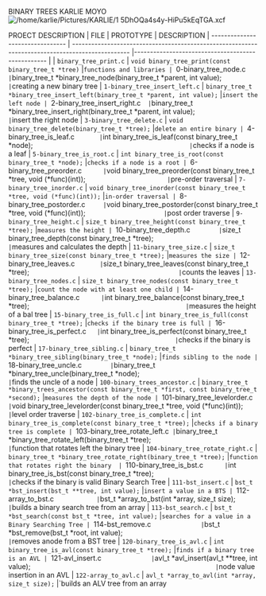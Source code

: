 BINARY TREES
KARLIE MOYO
![/home/karlie/Pictures/KARLIE/1 5DhOQa4s4y-HiPu5kEqTGA.xcf](https://raw.githubusercontent.com/Karlie-crypto/binary_trees/main/binary%20tree%20set.webp0)


PROECT DESCRIPTION
| FILE                             | PROTOTYPE                                                                                        | DESCRIPTION
| -------------------------------- | ------------------------------------------------------------------------------------------------ |-------------------------------------------------- |
| `binary_tree_print.c`            | `void binary_tree_print(const binary_tree_t *tree)`                                              |`functions and libraries
| `0-binary_tree_node.c`           | `binary_tree_t *binary_tree_node(binary_tree_t *parent, int value);`                             |`creating a new binary tree
| `1-binary_tree_insert_left.c`    | `binary_tree_t *binary_tree_insert_left(binary_tree_t *parent, int value);`                      |`insert the left node
| `2-binary_tree_insert_right.c`   | `binary_tree_t *binary_tree_insert_right(binary_tree_t *parent, int value);`                     |`insert the right node
| `3-binary_tree_delete.c`         | `void binary_tree_delete(binary_tree_t *tree);`                                                  |`delete an entire binary
| `4-binary_tree_is_leaf.c`        | `int binary_tree_is_leaf(const binary_tree_t *node);`                                            |`checks if a node is a leaf
| `5-binary_tree_is_root.c`        | `int binary_tree_is_root(const binary_tree_t *node);`                                            |`checks if a node is a root
| `6-binary_tree_preorder.c`       | `void binary_tree_preorder(const binary_tree_t *tree, void (*func)(int));`                       |`pre-order traversal
| `7-binary_tree_inorder.c`        | `void binary_tree_inorder(const binary_tree_t *tree, void (*func)(int));`                        |`in-order traversal
| `8-binary_tree_postorder.c`      | `void binary_tree_postorder(const binary_tree_t *tree, void (*func)(int));`                      |`post order traverse
| `9-binary_tree_height.c`         | `size_t binary_tree_height(const binary_tree_t *tree);`                                          |`measures the height
| `10-binary_tree_depth.c`         | `size_t binary_tree_depth(const binary_tree_t *tree);`                                           |`measures and calculates the depth
| `11-binary_tree_size.c`          | `size_t binary_tree_size(const binary_tree_t *tree);`                                            |`measures the size
| `12-binary_tree_leaves.c`        | `size_t binary_tree_leaves(const binary_tree_t *tree);`                                          |`counts the leaves 
| `13-binary_tree_nodes.c`         | `size_t binary_tree_nodes(const binary_tree_t *tree);`                                           |`count the node with at least one child
| `14-binary_tree_balance.c`       | `int binary_tree_balance(const binary_tree_t *tree);`                                            |`measures the height of a bal tree
| `15-binary_tree_is_full.c`       | `int binary_tree_is_full(const binary_tree_t *tree);`                                            |`checks if the binary tree is full
| `16-binary_tree_is_perfect.c`    | `int binary_tree_is_perfect(const binary_tree_t *tree);`                                         |`checks if the binary is perfect
| `17-binary_tree_sibling.c`       | `binary_tree_t *binary_tree_sibling(binary_tree_t *node);`                                       |`finds sibling to the node
| `18-binary_tree_uncle.c`         | `binary_tree_t *binary_tree_uncle(binary_tree_t *node);`                                         |`finds the uncle of a node 
| `100-binary_trees_ancestor.c`    | `binary_tree_t *binary_trees_ancestor(const binary_tree_t *first, const binary_tree_t *second);` |`measures the depth of the node
| `101-binary_tree_levelorder.c`   | `void binary_tree_levelorder(const binary_tree_t *tree, void (*func)(int));`                     |`level order traverse
| `102-binary_tree_is_complete.c`  | `int binary_tree_is_complete(const binary_tree_t *tree);`                                        |`checks if a binary tree is complete
| `103-binary_tree_rotate_left.c`  | `binary_tree_t *binary_tree_rotate_left(binary_tree_t *tree);`                                   |`function that rotates left the binary tree
| `104-binary_tree_rotate_right.c` | `binary_tree_t *binary_tree_rotate_right(binary_tree_t *tree);`                                  |`function that rotates right the binary 
| `110-binary_tree_is_bst.c`       | `int binary_tree_is_bst(const binary_tree_t *tree);`                                             |`checks if the binary is valid Binary Search Tree
| `111-bst_insert.c`               | `bst_t *bst_insert(bst_t **tree, int value);`                                                    |`insert a value in a BTS
| `112-array_to_bst.c`             | `bst_t *array_to_bst(int *array, size_t size);`                                                  |`builds a binary search tree from an array
| `113-bst_search.c`               | `bst_t *bst_search(const bst_t *tree, int value);`                                               |`searches for a value in a Binary Searching Tree
| `114-bst_remove.c`               | `bst_t *bst_remove(bst_t *root, int value);`                                                     |`removes anode from a BST tree
| `120-binary_tree_is_avl.c`       | `int binary_tree_is_avl(const binary_tree_t *tree);`                                             |`finds if a binary tree is an AVL
| `121-avl_insert.c`               | `avl_t *avl_insert(avl_t **tree, int value);`                                                    |`node value insertion in an AVL
| `122-array_to_avl.c`             | `avl_t *array_to_avl(int *array, size_t size);`                                                  |`builds an ALV tree from an array


